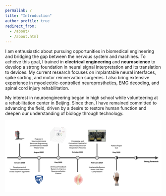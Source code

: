 ```yaml
---
permalink: /
title: "Introduction"
author_profile: true
redirect_from: 
  - /about/
  - /about.html
---
```


I am enthusiastic about pursuing opportunities in biomedical engineering and bridging the gap between the nervous system and machines. To acheive this goal, I trained in **electrical engineering** and **neuroscience** to develop a strong foundation in neural signal interpretation and its translation to devices. My current research focuses on implantable neural interfaces, spike sorting, and motor reinnervation surgeries. I also bring extensive experience in myoelectric-controlled neuroprosthetics, EMG decoding, and spinal cord injury rehabilitation.

My interest in neuroengineering began in high school while volunteering at a rehabilitation center in Beijing. Since then, I have remained committed to advancing the field, driven by a desire to restore human function and deepen our understanding of biology through technology.

![Progress](/images/progress.png)
